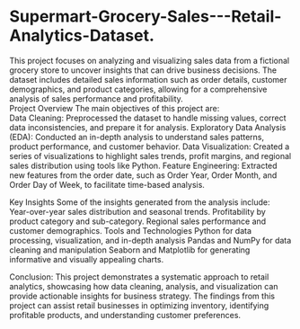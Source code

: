 # Supermart-Grocery-Sales---Retail-Analytics-Dataset.
This project focuses on analyzing and visualizing sales data from a fictional grocery store to uncover insights that can drive business decisions. The dataset includes detailed sales information such as order details, customer demographics, and product categories, allowing for a comprehensive analysis of sales performance and profitability.
<br>
Project Overview
The main objectives of this project are:
<br>
Data Cleaning: Preprocessed the dataset to handle missing values, correct data inconsistencies, and prepare it for analysis.
Exploratory Data Analysis (EDA): Conducted an in-depth analysis to understand sales patterns, product performance, and customer behavior.
Data Visualization: Created a series of visualizations to highlight sales trends, profit margins, and regional sales distribution using tools like Python.
Feature Engineering: Extracted new features from the order date, such as Order Year, Order Month, and Order Day of Week, to facilitate time-based analysis.

Key Insights
Some of the insights generated from the analysis include:
<br>
Year-over-year sales distribution and seasonal trends.
Profitability by product category and sub-category.
Regional sales performance and customer demographics.
Tools and Technologies
Python for data processing, visualization, and in-depth analysis
Pandas and NumPy for data cleaning and manipulation
Seaborn and Matplotlib for generating informative and visually appealing charts.

Conclusion:
This project demonstrates a systematic approach to retail analytics, showcasing how data cleaning, analysis, and visualization can provide actionable insights for business strategy. The findings from this project can assist retail businesses in optimizing inventory, identifying profitable products, and understanding customer preferences.
